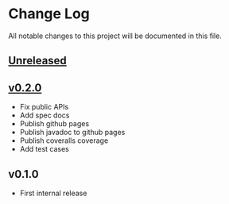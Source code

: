 # Change Log
All notable changes to this project will be documented in this file.

## [Unreleased]

## [v0.2.0]
* Fix public APIs
* Add spec docs
* Publish github pages
* Publish javadoc to github pages
* Publish coveralls coverage
* Add test cases

## v0.1.0
* First internal release

[Unreleased]: https://github.com/eb4j/pdic4j/compare/v0.2.0...HEAD
[v0.2.0]: https://github.com/eb4j/pdic4j/compare/v0.1.0...v0.2.0
